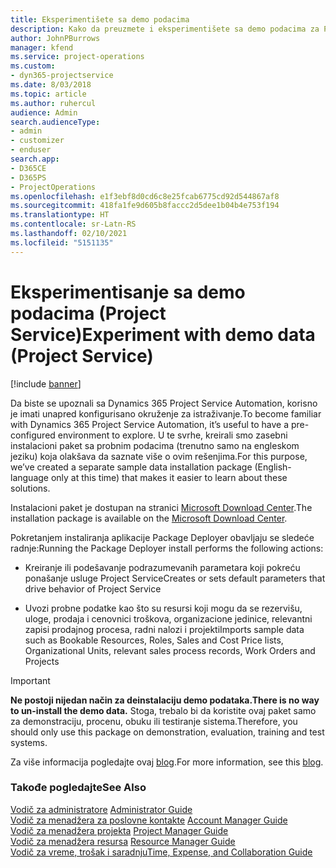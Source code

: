 ```yaml
---
title: Eksperimentišete sa demo podacima
description: Kako da preuzmete i eksperimentišete sa demo podacima za Project Service Automation.
author: JohnPBurrows
manager: kfend
ms.service: project-operations
ms.custom:
- dyn365-projectservice
ms.date: 8/03/2018
ms.topic: article
ms.author: ruhercul
audience: Admin
search.audienceType:
- admin
- customizer
- enduser
search.app:
- D365CE
- D365PS
- ProjectOperations
ms.openlocfilehash: e1f3ebf8d0cd6c8e25fcab6775cd92d544867af8
ms.sourcegitcommit: 418fa1fe9d605b8faccc2d5dee1b04b4e753f194
ms.translationtype: HT
ms.contentlocale: sr-Latn-RS
ms.lasthandoff: 02/10/2021
ms.locfileid: "5151135"
---
```

# <a name="experiment-with-demo-data-project-service"></a><span data-ttu-id="c28ac-103">Eksperimentisanje sa demo podacima (Project Service)</span><span class="sxs-lookup"><span data-stu-id="c28ac-103">Experiment with demo data (Project Service)</span></span>

[!include [banner](../includes/psa-now-project-operations.md)]

<span data-ttu-id="c28ac-104">Da biste se upoznali sa Dynamics 365 Project Service Automation, korisno je imati unapred konfigurisano okruženje za istraživanje.</span><span class="sxs-lookup"><span data-stu-id="c28ac-104">To become familiar with Dynamics 365 Project Service Automation, it’s useful to have a pre-configured environment to explore.</span></span> <span data-ttu-id="c28ac-105">U te svrhe, kreirali smo zasebni instalacioni paket sa probnim podacima (trenutno samo na engleskom jeziku) koja olakšava da saznate više o ovim rešenjima.</span><span class="sxs-lookup"><span data-stu-id="c28ac-105">For this purpose, we’ve created a separate sample data installation package (English-language only at this time) that makes it easier to learn about these solutions.</span></span> 

<span data-ttu-id="c28ac-106">Instalacioni paket je dostupan na stranici [Microsoft Download Center](https://go.microsoft.com/fwlink/?linkid=859966).</span><span class="sxs-lookup"><span data-stu-id="c28ac-106">The installation package is available on the [Microsoft Download Center](https://go.microsoft.com/fwlink/?linkid=859966).</span></span>  

<span data-ttu-id="c28ac-107">Pokretanjem instaliranja aplikacije Package Deployer obavljaju se sledeće radnje:</span><span class="sxs-lookup"><span data-stu-id="c28ac-107">Running the Package Deployer install performs the following actions:</span></span> 
  
-   <span data-ttu-id="c28ac-108">Kreiranje ili podešavanje podrazumevanih parametara koji pokreću ponašanje usluge Project Service</span><span class="sxs-lookup"><span data-stu-id="c28ac-108">Creates or sets default parameters that drive behavior of Project Service</span></span>  
  
-   <span data-ttu-id="c28ac-109">Uvozi probne podatke kao što su resursi koji mogu da se rezervišu, uloge, prodaja i cenovnici troškova, organizacione jedinice, relevantni zapisi prodajnog procesa, radni nalozi i projekti</span><span class="sxs-lookup"><span data-stu-id="c28ac-109">Imports sample data such as Bookable Resources, Roles, Sales and Cost Price lists, Organizational Units, relevant sales process records, Work Orders and Projects</span></span>    
  
> [!IMPORTANT]
> <span data-ttu-id="c28ac-110">**Ne postoji nijedan način za deinstalaciju demo podataka.**</span><span class="sxs-lookup"><span data-stu-id="c28ac-110">**There is no way to un-install the demo data.**</span></span> <span data-ttu-id="c28ac-111">Stoga, trebalo bi da koristite ovaj paket samo za demonstraciju, procenu, obuku ili testiranje sistema.</span><span class="sxs-lookup"><span data-stu-id="c28ac-111">Therefore, you should only use this package on demonstration, evaluation, training and test systems.</span></span>

<span data-ttu-id="c28ac-112">Za više informacija pogledajte ovaj [blog](https://blogs.msdn.microsoft.com/crm/2017/10/24/microsoft-dynamics-365-for-field-service-and-project-service-automation-sample-data).</span><span class="sxs-lookup"><span data-stu-id="c28ac-112">For more information, see this [blog](https://blogs.msdn.microsoft.com/crm/2017/10/24/microsoft-dynamics-365-for-field-service-and-project-service-automation-sample-data).</span></span>





  
### <a name="see-also"></a><span data-ttu-id="c28ac-113">Takođe pogledajte</span><span class="sxs-lookup"><span data-stu-id="c28ac-113">See Also</span></span>  
 <span data-ttu-id="c28ac-114">[Vodič za administratore](../psa/admin-guide.md) </span><span class="sxs-lookup"><span data-stu-id="c28ac-114">[Administrator Guide](../psa/admin-guide.md) </span></span>  
 <span data-ttu-id="c28ac-115">[Vodič za menadžera za poslovne kontakte](../psa/account-manager-guide.md) </span><span class="sxs-lookup"><span data-stu-id="c28ac-115">[Account Manager Guide](../psa/account-manager-guide.md) </span></span>  
 <span data-ttu-id="c28ac-116">[Vodič za menadžera projekta](../psa/project-manager-guide.md) </span><span class="sxs-lookup"><span data-stu-id="c28ac-116">[Project Manager Guide](../psa/project-manager-guide.md) </span></span>  
 <span data-ttu-id="c28ac-117">[Vodič za menadžera resursa](../psa/resource-manager-guide.md) </span><span class="sxs-lookup"><span data-stu-id="c28ac-117">[Resource Manager Guide](../psa/resource-manager-guide.md) </span></span>  
 [<span data-ttu-id="c28ac-118">Vodič za vreme, trošak i saradnju</span><span class="sxs-lookup"><span data-stu-id="c28ac-118">Time, Expense, and Collaboration Guide</span></span>](../psa/time-expense-collaboration-guide.md)
